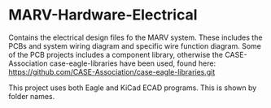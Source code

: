 # MARV-Hardware-Electrical
Contains the electrical design files fo the MARV system. These includes the PCBs and system wiring diagram and specific wire function diagram. Some of the PCB projects includes a component library, otherwise the CASE-Association case-eagle-libraries have been used, found here: https://github.com/CASE-Association/case-eagle-libraries.git

This project uses both Eagle and KiCad ECAD programs. This is shown by folder names.
